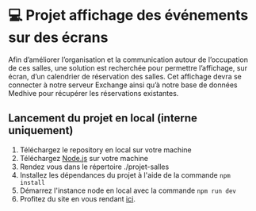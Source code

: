 # 💻 Projet affichage des événements sur des écrans
Afin d’améliorer l’organisation et la communication autour de l’occupation de ces salles, une solution est recherchée pour permettre l’affichage, sur écran, d’un calendrier de réservation des salles. Cet affichage devra se connecter à notre serveur Exchange ainsi qu’à notre base de données Medhive pour récupérer les réservations existantes.

## Lancement du projet en local (interne uniquement)
1. Téléchargez le repository en local sur votre machine
2. Téléchargez [Node.js](https://nodejs.org/fr/download) sur votre machine
3. Rendez vous dans le répertoire ./projet-salles
4. Installez les dépendances du projet à l'aide de la commande `npm install`
5. Démarrez l'instance node en local avec la commande `npm run dev`
6. Profitez du site en vous rendant [ici](http://localhost:3000).
